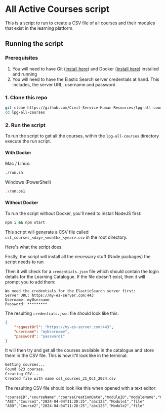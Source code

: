 # All Active Courses script

This is a script to run to create a CSV file of all courses and their modules that exist in the learning platform.

## Running the script

### Prerequisites

1. You will need to have Git ([install here](https://git-scm.com/downloads)) and Docker ([install here](https://docs.docker.com/get-docker/)) installed and running
2. You will need to have the Elastic Search server credentials at hand. This includes, the server URL, username and password.

### 1. Clone this repo

```sh
git clone https://github.com/Civil-Service-Human-Resources/lpg-all-courses.git
cd lpg-all-courses
```

### 2. Run the script

To run the script to get all the courses, within the `lpg-all-courses` directory execute the run script.

#### With Docker

Mac / Linux:

```sh
./run.sh
```

Windows (PowerShell)

```sh
.\run.ps1
```

#### Without Docker

To run the script without Docker, you'll need to install NodeJS first:

```sh
npm i && npm start
```

This script will generate a CSV file called `csl_courses_<day>_<month>_<year>.csv` in the root directory.

Here's what the script does:

Firstly, the script will install all the necessary stuff (Node packages) the script needs to run

Then it will check for a `credentials.json` file which should contain the login details for the Learning Catalogue. If the file doesn't exist, then it will prompt you to add them:

```
We need the credentials for the ElasticSearch server first:
Server URL: https://my-es-server.com:443
Username: myUsername
Password: *********
```


The resulting `credentials.json` file should look like this:

```json
{
    "requestUrl": "https://my-es-server.com:443",
    "username": "myUsername",
    "password": "password1"
}
```

It will then try and get all the courses available in the catalogue and store them in the CSV file. This is how it'll look like in the terminal:

```bash
Getting courses...
Found 623 courses.
Creating CSV...
Created file with name csl_courses_31_Oct_2024.csv
```

The resulting CSV file should look like this when opened with a text editor:

```csv
"courseID","courseName","courseCreationDate","moduleID","moduleName","moduleType"
"ABC","Course1","2024-04-04T11:28:25","abc123","Module1","file"
"ABD","Course2","2024-04-04T11:28:25","abc125","Module2","file"
```